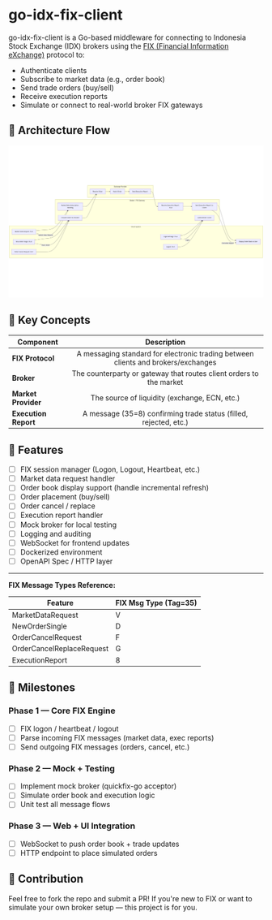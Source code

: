 # go-idx-fix-client
go-idx-fix-client is a Go-based middleware for connecting to Indonesia Stock Exchange (IDX) brokers using the [FIX (Financial Information eXchange)](https://www.fixtrading.org/what-is-fix/) protocol to:
* Authenticate clients
* Subscribe to market data (e.g., order book)
* Send trade orders (buy/sell)
* Receive execution reports
* Simulate or connect to real-world broker FIX gateways
## 🧭 Architecture Flow
<p align="center">
  <img src="flow.png" alt="FIX Protocol Flowchart" />
</p>

## 🧠 Key Concepts
| Component          | Description   |
| -------------------|:-------------:|
|**FIX Protocol**    |A messaging standard for electronic trading between clients and brokers/exchanges|
|**Broker**          |The counterparty or gateway that routes client orders to the market|
|**Market Provider** |The source of liquidity (exchange, ECN, etc.)|
|**Execution Report**|A message (35=8) confirming trade status (filled, rejected, etc.)|

## 🚀 Features
- [ ] FIX session manager (Logon, Logout, Heartbeat, etc.)
- [ ] Market data request handler
- [ ] Order book display support (handle incremental refresh)
- [ ] Order placement (buy/sell)
- [ ] Order cancel / replace
- [ ] Execution report handler
- [ ] Mock broker for local testing
- [ ] Logging and auditing
- [ ] WebSocket for frontend updates
- [ ] Dockerized environment
- [ ] OpenAPI Spec / HTTP layer

---

**FIX Message Types Reference:**

| Feature                  | FIX Msg Type (Tag=35)    |
|--------------------------|--------------------------|
| MarketDataRequest        | V                        |
| NewOrderSingle           | D                        |
| OrderCancelRequest       | F                        |
| OrderCancelReplaceRequest| G                        |
| ExecutionReport          | 8                        |

## 📌 Milestones
### Phase 1 — Core FIX Engine
- [ ] FIX logon / heartbeat / logout
- [ ] Parse incoming FIX messages (market data, exec reports)
- [ ] Send outgoing FIX messages (orders, cancel, etc.)
### Phase 2 — Mock + Testing
- [ ] Implement mock broker (quickfix-go acceptor)
- [ ] Simulate order book and execution logic
- [ ] Unit test all message flows
### Phase 3 — Web + UI Integration
- [ ] WebSocket to push order book + trade updates
- [ ] HTTP endpoint to place simulated orders

## 🤝 Contribution
Feel free to fork the repo and submit a PR! If you're new to FIX or want to simulate your own broker setup — this project is for you.
